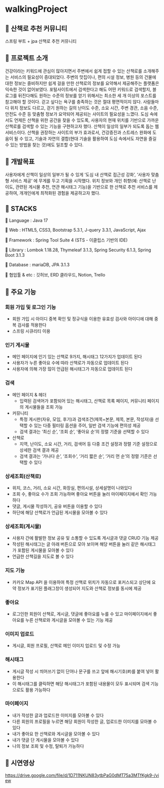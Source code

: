 # walkingProject
## 💚 산책로 추천 커뮤니티
스프링 부트 + jpa 산책로 추천 커뮤니티

## 💚 프로젝트 소개
건강이라는 키워드에 관심이 많아지면서 주변에서 쉽게 접할 수 있는 산책로를 소개해주는 서비스의 필요성이 증대되었다. 
주변의 맛집이나, 편의 시설 정보, 병원 등의 건물에 대한 정보는 즐비하지만 쉽게 걸을 만한 산책로의 정보를 요약해서 제공해주는 플랫폼은 익숙한 것이 없어보였다.
포털사이트에서 검색한다고 해도 어떤 키워드로 검색할지, 블로그를 뒤진다해도 원하는 수준의 정보를 얻기 위해서는 최소한 세 개 이상의 포스트를 참고해야 할 것이다.
걷고 싶다는 욕구를 충족하는 것은 절대 평면적이지 않다. 
사람들마다 위치 정보도 다르고, 걷기 원하는 길의 난이도 수준, 소요 시간, 주변 경관, 소음 수준, 안전도 수준 등 맞춤형 정보가 요약되어 제공되는 사이트의 필요성을 느꼈다. 
도심 속에서도 언제든 산책을 위한 공간을 찾을 수 있도록, 사용자의 현재 위치를 기반으로 가까운 산책로를 검색할 수 있는 기능을 구현하고자 했다.
산책이 일상의 일부가 되도록 돕는 웹 서비스이다. 
산책을 권장하는 사이트의 부가 효과로서, 건강증진과 스트레스 완화에 도움이 될 수 있고, 
기술과 자연의 결합(현대 기술을 활용하여 도심 속에서도 자연을 즐길 수 있는 방법을 찾는 것)에도 일조할 수 있다.

## 💚 개발목표
사용자에게 산책이 일상의 일부가 될 수 있게 ‘도심 내 산책로 접근성 강화’, ‘사용자 맞춤형 서비스 제공’ 에 무게를 두고 기획을 시작했다. 위치 정보와 개인 취향(예: 산책로 난이도, 관련된 게시물 추천, 연관 해시태그 기능)을 기반으로 한 산책로 추천 서비스를 제공하여, 개개인에게 최적화된 경험을 제공하고자 했다.

## 💚 STACKS

🌳 Language : Java 17

🌳 Web : HTML5, CSS3, Bootstrap 5.3.1, J-query 3.3.1, JavaScript,  Ajax 

🌳 Framework : Spring Tool Suite 4 (STS - 이클립스 기반의 IDE)

🌳 Library : Lombok 1.18.28, Thymeleaf 3.1.3, Spring Security 6.1.3, Spring Boot 3.1.3

🌳 Database : mariaDB, JPA 3.1.3

🌳 협업툴 & etc : 깃허브, ERD 클라우드, Notion, Trello

## 💚 주요 기능

### 회원 가입 및 로그인 기능

- 회원 가입 시 아이디 중복 확인 및 정규식을 이용한 유효성 검사와 아이디에 대해 중복 검사를 적용한다
- 스프링 시큐리티 이용

### 인기 게시물

- 메인 페이지에 인기 있는 산책로 9가지, 해시태그 12가지가 업데이트 된다
- 사용자가 누른 좋아요 수에 따라 산책로가 자동으로 업데이트 된다
- 사용자에 의해 가장 많이 언급된 해시태그가 자동으로 업데이트 된다

### 검색

- 메인 페이지 & 헤더
    - 입력된 검색어가 포함되어 있는 해시태그, 산책로 목록 페이지, 커뮤니티 페이지의 게시물들을 조회 가능
- 커뮤니티
    - 특정 게시판(자유, 모임,  후기)과 검색조건(제목+본문, 제목, 본문, 작성자)을 선택할 수 있는 다중 필터링 옵션을 주어, 일반 검색 기능에 편의성 제공
    - 검색 결과는 ‘최신 순’, ‘조회 순’, ‘좋아요 순’의 정렬 기준을 선택할 수 있다
- 산책로
    - 지역, 난이도, 소요 시간, 거리, 검색어 등 다중 조건 설정과 정렬 기준 설정으로 상세한 검색 결과 제공
    - 검색 결과는 ‘가나다 순’, ‘조회수’, ‘거리 짧은 순’, ‘거리 먼 순’의 정렬 기준은 선택할 수 있다
    

### 상세조회(산책로)

- 위치, 코스, 거리, 소요 시간, 화장실, 편의시설, 상세설명이 나와있다
- 조회 수, 좋아요 수가 조회 가능하며 좋아요 버튼을 눌러 마이페이지에서 확인 가능하다
- 댓글, 게시물 작성하기, 공유 버튼을 이용할 수 있다
- 하단에 해당 산책로가 언급된 게시물을 모아볼 수 있다

### 상세조회(게시물)

- 사용자 간에 활발한 정보 공유 및 소통할 수 있도록 게시글과 댓글 CRUD 기능 제공
- 작성된 해시태그는 글 아래 버튼으로 모아 보이며 해당 버튼을 눌러 같은 해시태그가 포함된 게시물을 모아볼 수 있다
- 언급한 산책길을 지도로 볼 수 있다

### 지도 기능

- 카카오 Map API 을 이용하여 특정 산책로 위치가 자동으로 포커스되고 상단에 요약 정보가 표기된 플래그창이 생성되어 지도와 산책로 정보를 동시에 제공

### 좋아요

- 로그인한 회원이 산책로, 게시글, 댓글에 좋아요를 누를 수 있고 마이페이지에서 좋아요를 누른 산책로와 게시글을 모아볼 수 있는 기능 제공

### 이미지 업로드

- 게시글, 회원 프로필, 산책로 메인 이미지 업로드 및 수정 가능

### 해시태그

- 게시글 작성 시 띄어쓰기 없이 단어나 문구를 쓰고 앞에 해시기호(#)를 붙여 넣어 활용한다
- 이 해시태그를 클릭하면 해당 해시태그가 포함된 내용물이 모두 표시되며 검색 기능으로도 활용 가능하다

### 마이페이지

- 내가 작성한 글과 업로드한 이미지를 모아볼 수 있다
- 다른 회원의 프로필을 누르면 해당 회원이 작성한 글, 업로드한 이미지를 모아볼 수 있다
- 내가 좋아요 한 산책로와 게시글을 모아볼 수 있다
- 내가 댓글 단 게시물을 모아볼 수 있다
- 나의 정보 조회 및 수정, 탈퇴가 가능하다

## 💚 시연영상
https://drive.google.com/file/d/1D711NKUN83ytbPaG0dMT75a3MTfKgk9-/view
